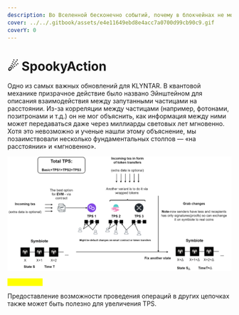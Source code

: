 ```yaml
---
description: Во Вселенной бесконечно событий, почему в блокчейнах не может быть так же?
cover: ../../.gitbook/assets/e4e11649ebd8e4acc7a0700d99cb90c9.gif
coverY: 0
---
```


# ☄ SpookyAction

Одно из самых важных обновлений для KLYNTAR. В квантовой механике призрачное действие было названо Эйнштейном для описания взаимодействия между запутанными частицами на расстоянии. Из-за корреляции между частицами (например, фотонами, позитронами и т.д.) он не мог объяснить, как информация между ними может передаваться даже через миллиарды световых лет мгновенно. Хотя это невозможно и ученые нашли этому объяснение, мы позаимствовали несколько фундаментальных столпов — «на расстоянии» и «мгновенно».

![](../../.gitbook/assets/SpookyAction.png)

<mark style="color:yellow;">**Мгновенно**</mark>

Предоставление возможности проведения операций в других цепочках также может быть полезно для увеличения TPS.

